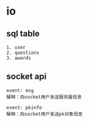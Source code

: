 # io

## sql table

    1. user
    2. questions
    3. awards

## socket api

    event: msg
    解释：向socket用户发送服务器信息

    event: pkinfo
    解释：向socket用户发送pk对象信息



